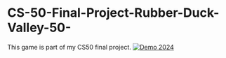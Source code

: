 # CS-50-Final-Project-Rubber-Duck-Valley-50-
This game is part of my CS50 final project.
[![Demo 2024](https://img.youtube.com/vi/oLU3aZ74Pig/0.jpg)](https://www.youtube.com/watch?v=oLU3aZ74Pig)


